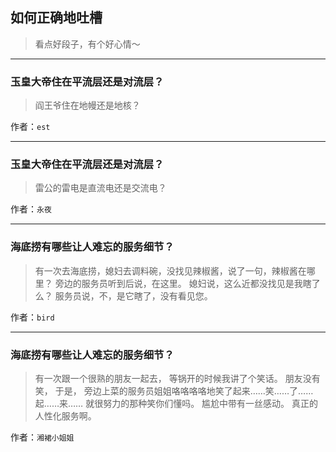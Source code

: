 ## 如何正确地吐槽

> 看点好段子，有个好心情～


 
---

### 玉皇大帝住在平流层还是对流层？

> 阎王爷住在地幔还是地核？


作者：`est`

---

### 玉皇大帝住在平流层还是对流层？

> 雷公的雷电是直流电还是交流电？


作者：`永夜`

---

### 海底捞有哪些让人难忘的服务细节？

> 有一次去海底捞，媳妇去调料碗，没找见辣椒酱，说了一句，辣椒酱在哪里？
> 旁边的服务员听到后说，在这里。
> 媳妇说，这么近都没找见是我瞎了么？
> 服务员说，不，是它瞎了，没有看见您。


作者：`bird`

---

### 海底捞有哪些让人难忘的服务细节？

> 有一次跟一个很熟的朋友一起去，
> 等锅开的时候我讲了个笑话。
> 朋友没有笑，
> 于是，
> 旁边上菜的服务员姐姐咯咯咯咯地笑了起来……笑……了……起……来……
> 就很努力的那种笑你们懂吗。
> 尴尬中带有一丝感动。
> 真正的人性化服务啊。


作者：`湘裙小姐姐`